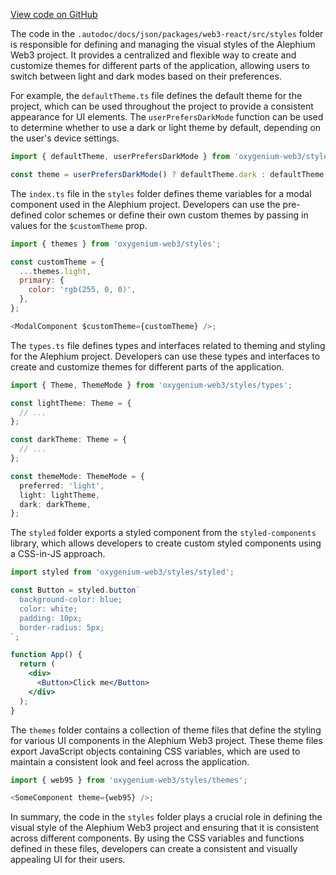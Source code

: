 [View code on GitHub](https://github.com/oxygenium/oxygenium-web3/.autodoc/docs/json/packages/web3-react/src/styles)

The code in the `.autodoc/docs/json/packages/web3-react/src/styles` folder is responsible for defining and managing the visual styles of the Alephium Web3 project. It provides a centralized and flexible way to create and customize themes for different parts of the application, allowing users to switch between light and dark modes based on their preferences.

For example, the `defaultTheme.ts` file defines the default theme for the project, which can be used throughout the project to provide a consistent appearance for UI elements. The `userPrefersDarkMode` function can be used to determine whether to use a dark or light theme by default, depending on the user's device settings.

```javascript
import { defaultTheme, userPrefersDarkMode } from 'oxygenium-web3/styles';

const theme = userPrefersDarkMode() ? defaultTheme.dark : defaultTheme.light;
```

The `index.ts` file in the `styles` folder defines theme variables for a modal component used in the Alephium project. Developers can use the pre-defined color schemes or define their own custom themes by passing in values for the `$customTheme` prop.

```javascript
import { themes } from 'oxygenium-web3/styles';

const customTheme = {
  ...themes.light,
  primary: {
    color: 'rgb(255, 0, 0)',
  },
};

<ModalComponent $customTheme={customTheme} />;
```

The `types.ts` file defines types and interfaces related to theming and styling for the Alephium project. Developers can use these types and interfaces to create and customize themes for different parts of the application.

```typescript
import { Theme, ThemeMode } from 'oxygenium-web3/styles/types';

const lightTheme: Theme = {
  // ...
};

const darkTheme: Theme = {
  // ...
};

const themeMode: ThemeMode = {
  preferred: 'light',
  light: lightTheme,
  dark: darkTheme,
};
```

The `styled` folder exports a styled component from the `styled-components` library, which allows developers to create custom styled components using a CSS-in-JS approach.

```jsx
import styled from 'oxygenium-web3/styles/styled';

const Button = styled.button`
  background-color: blue;
  color: white;
  padding: 10px;
  border-radius: 5px;
`;

function App() {
  return (
    <div>
      <Button>Click me</Button>
    </div>
  );
}
```

The `themes` folder contains a collection of theme files that define the styling for various UI components in the Alephium Web3 project. These theme files export JavaScript objects containing CSS variables, which are used to maintain a consistent look and feel across the application.

```javascript
import { web95 } from 'oxygenium-web3/styles/themes';

<SomeComponent theme={web95} />;
```

In summary, the code in the `styles` folder plays a crucial role in defining the visual style of the Alephium Web3 project and ensuring that it is consistent across different components. By using the CSS variables and functions defined in these files, developers can create a consistent and visually appealing UI for their users.
